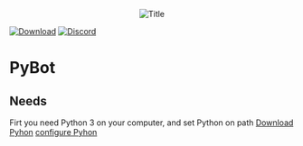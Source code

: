 <p align="center">
	<img src="https://see.fontimg.com/api/renderfont4/owopB/eyJyIjoiZnMiLCJoIjoxMDEsInciOjEwMDAsImZzIjoxMDEsImZnYyI6IiMzM0IzMjUiLCJiZ2MiOiIjRkZGRkZGIiwidCI6MX0/UHlCb3Q/omegle-regular.png" alt="Title">
</p>


[![Download](https://img.shields.io/github/downloads/RouxHero/PyBot/0.1/total)](https://github.com/Rouxhero/PyBot/archive/refs/tags/0.1.zip)
[![Discord](https://img.shields.io/discord/872072179414597652?style=flat-square)](https://discord.gg/sgzy9bRMbd)


# PyBot

## Needs 

Firt you need Python 3 on your computer, and set Python on path
[Download Pyhon]("https://www.python.org/downloads/")
[configure Pyhon]("https://www.youtube.com/results?search_query=install+pytohn+on+path")
